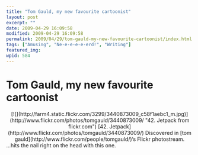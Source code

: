 ```yaml
---
title: "Tom Gauld, my new favourite cartoonist"
layout: post
excerpt: ""
date: 2009-04-29 16:09:58
modified: 2009-04-29 16:09:58
permalink: 2009/04/29/tom-gauld-my-new-favourite-cartoonist/index.html
tags: ["Amusing", "Ne-e-e-e-e-erd!", "Writing"]
featured_img: 
wpid: 584
---
```


# Tom Gauld, my new favourite cartoonist

<div align="center">[![](http://farm4.static.flickr.com/3299/3440873009_c58f1aebc1_m.jpg)](http://www.flickr.com/photos/tomgauld/3440873009/ "42. Jetpack from flickr.com")  
[42. Jetpack](http://www.flickr.com/photos/tomgauld/3440873009/)  
Discovered in [tom gauld](http://www.flickr.com/people/tomgauld/)‘s Flickr photostream. </div>…hits the nail right on the head with this one.